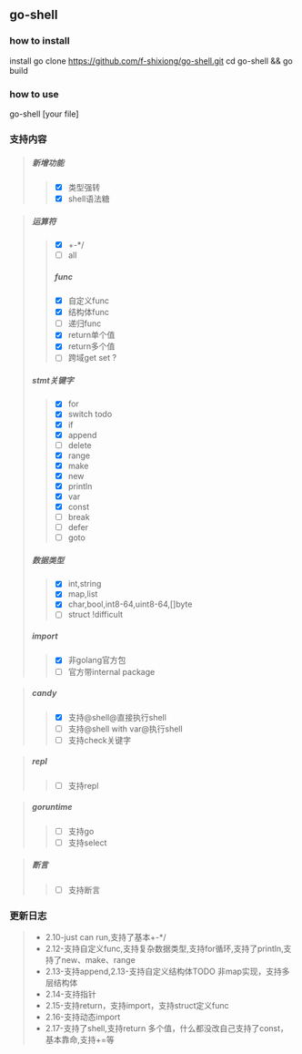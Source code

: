 ## go-shell
### how to install
install go
clone https://github.com/f-shixiong/go-shell.git
cd go-shell && go build
### how to use
go-shell [your file]


### 支持内容
>##### 新增功能
>> - [x] 类型强转
>> - [x] shell语法糖

>##### 运算符
>> - [x] +-*/
>> - [ ] all
>>##### func
>> - [x] 自定义func
>> - [x] 结构体func
>> - [ ] 递归func
>> - [x] return单个值
>> - [x] return多个值
>> - [ ] 跨域get set ?
>##### stmt关键字
>> - [x] for
>> - [x] switch todo
>> - [x] if
>> - [x] append
>> - [ ] delete
>> - [x] range
>> - [x] make
>> - [x] new
>> - [x] println
>> - [x] var
>> - [x] const
>> - [ ] break
>> - [ ] defer
>> - [ ] goto
>##### 数据类型
>> - [x] int,string
>> - [x] map,list
>> - [x] char,bool,int8-64,uint8-64,[]byte
>> - [ ] struct !difficult
>##### import
>> - [x] 非golang官方包
>> - [ ] 官方带internal package

>##### candy
>> - [x] 支持@shell@直接执行shell
>> - [ ] 支持@shell with var@执行shell
>> - [ ] 支持check关键字

>##### repl
>> - [ ] 支持repl

>##### goruntime
>> - [ ] 支持go
>> - [ ] 支持select

>##### 断言
>> - [ ] 支持断言

### 更新日志
> - 2.10-just can run,支持了基本+-*/
> - 2.12-支持自定义func,支持复杂数据类型,支持for循环,支持了println,支持了new、make、range
> - 2.13-支持append,2.13-支持自定义结构体TODO 非map实现，支持多层结构体
> - 2.14-支持指针
> - 2.15-支持return，支持import，支持struct定义func
> - 2.16-支持动态import
> - 2.17-支持了shell,支持return 多个值，什么都没改自己支持了const，基本靠命,支持+=等

